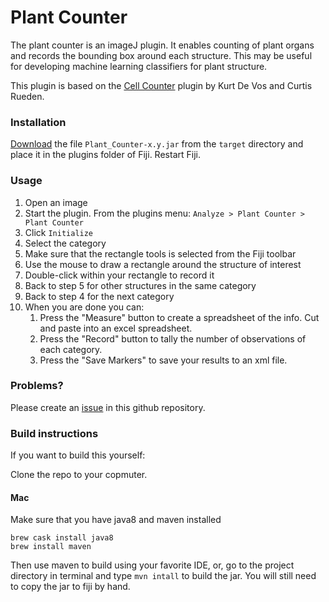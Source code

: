 # Plant Counter

The plant counter is an imageJ plugin.  It enables counting of plant organs and records the bounding box around each structure.  This may be useful for developing machine learning classifiers for plant structure.

This plugin is based on the [Cell Counter](https://github.com/fiji/Cell_Counter) plugin by Kurt De Vos and Curtis Rueden.

### Installation

[Download](https://github.com/StreptanthusDimensions/Plant_Counter/raw/master/target/Plant_Counter-0.1.jar) the file `Plant_Counter-x.y.jar` from the `target` directory and place it in the plugins folder of Fiji.  Restart Fiji.

### Usage

1. Open an image
2. Start the plugin.  From the plugins menu: `Analyze > Plant Counter > Plant Counter`
3. Click `Initialize`
4. Select the category
5. Make sure that the rectangle tools is selected from the Fiji toolbar
6. Use the mouse to draw a rectangle around the structure of interest
7. Double-click within your rectangle to record it
8. Back to step 5 for other structures in the same category
9. Back to step 4 for the next category
10. When you are done you can:
    1. Press the "Measure" button to create a spreadsheet of the info.  Cut and paste into an excel spreadsheet.
    2. Press the "Record" button to tally the number of observations of each category.
    2. Press the "Save Markers" to save your results to an xml file.
    
### Problems?

Please create an [issue](https://github.com/StreptanthusDimensions/Plant_Counter/issues) in this github repository.  
    
### Build instructions

If you want to build this yourself:

Clone the repo to your copmuter.

#### Mac

Make sure that you have java8 and maven installed

    brew cask install java8
    brew install maven

Then use maven to build using your favorite IDE, or, go to the project directory in terminal and type `mvn intall` to build the jar.  You will still need to copy the jar to fiji by hand.
